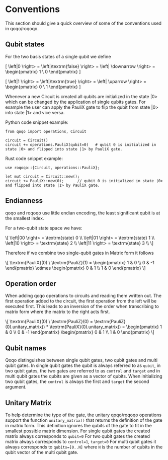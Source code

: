 # Conventions

This section should give a quick overview of some of the conventions used in qoqo/roqoqo.

## Qubit states
For the two basis states of a single qubit we define

\[
 \left|0 \right>  =  \left|\textrm{false} \right> =  \left| \downarrow \right> = \begin{pmatrix}
 1 \\
 0
 \end{pmatrix}
 \]

 \[
 \left|1 \right>  =  \left|\textrm{true} \right> =  \left| \uparrow \right> = \begin{pmatrix}
 0 \\
 1
 \end{pmatrix}
 \]

Whenever a new Circuit is created all qubits are initialized in the state |0> which can be changed by the application of single qubits gates. 
For example the user can apply the PauliX gate to flip the qubit from state |0> into state |1> and vice versa.

Python code snippet example:

    from qoqo import operations, Circuit

    circuit = Circuit()
    circuit += operations.PauliX(qubit=0)   # qubit 0 is initialized in state |0> and flipped into state |1> by PauliX gate.

Rust code snippet example:

    use roqoqo::{Circuit, operations::PauliX};

    let mut circuit = Circuit::new();
    circuit += PauliX::new(0);      // qubit 0 is initialized in state |0> and flipped into state |1> by PauliX gate.



## Endianness

qoqo and roqoqo use little endian encoding, the least significant qubit is at the smallest index.

For a two-qubit state space we have:

 \\[
 \left|00 \right>  =  \textrm{state} 0 \\\\
 \left|01 \right>  =  \textrm{state} 1 \\\\
 \left|10 \right>  =  \textrm{state} 2 \\\\
 \left|11 \right>  =  \textrm{state} 3 \\\\
 \\]

Therefore if we combine two single-qubit gates in Matrix form it follows

\\[
 \textrm{PauliX}(0) \  \textrm{PauliZ}(1)  = \begin{pmatrix}
 1 & 0 \\\\
 0 & -1
 \end{pmatrix} \otimes \begin{pmatrix}
 0 & 1 \\\\
 1 & 0
 \end{pmatrix}
 \\]

## Operation order

 When adding qoqo operations to circuits and reading them written out. The first operation added to the circuit, the first operation from the left will be executed first. This leads to an inversion of the order when transcribing to matrix form where the matrix to the right acts first.

 \\[
 \textrm{PauliX}(0) \  \textrm{PauliZ}(0)  =  \textrm{PauliZ}(0).unitary_matrix() *  \textrm{PauliX}(0).unitary_matrix() = \begin{pmatrix}
 1 & 0 \\\\
 0 & -1
 \end{pmatrix}  \begin{pmatrix}
 0 & 1 \\\\
 1 & 0
 \end{pmatrix}
 \\]

## Qubit names

Qoqo distinguishes between single qubit gates, two qubit gates and multi qubit gates. In single qubit gates the qubit is always referred to as `qubit`, in two qubit gates, the two gates are referred to as `control` and `target` and in multi qubit gates the qubits are given as a vector of qubits.
When initializing two qubit gates, the `control` is always the first and `target` the second argument.

## Unitary Matrix

To help determine the type of the gate, the unitary qoqo/roqoqo operations support the function `unitary_matrix()` that returns the definition of the gate in matrix form. This definition ignores the qubits of the gate to fit in the smallest possible matrix dimension.
For single qubit gates the created matrix always corresponds to `qubit=0`
For two qubit gates the created matrix always corresponds to `control=1`, `target=0`
For multi qubit gates it always corresponds to `qubits=[0..N]` where `N` is the number of qubits in the qubit vector of the multi qubit gate.